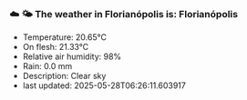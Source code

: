 ### ☁️ 🌤️  The weather in Florianópolis is: Florianópolis

- Temperature: 20.65°C
- On flesh: 21.33°C
- Relative air humidity: 98%
- Rain: 0.0 mm
- Description: Clear sky
- last updated: 2025-05-28T06:26:11.603917
